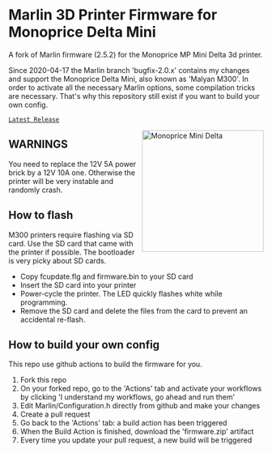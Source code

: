 # Marlin 3D Printer Firmware for Monoprice Delta Mini

A fork of Marlin firmware (2.5.2) for the Monoprice MP Mini Delta 3d printer.

Since 2020-04-17 the Marlin branch 'bugfix-2.0.x' contains my changes and support the Monoprice Delta Mini, 
also known as 'Malyan M300'.
In order to activate all the necessary Marlin options, some compilation tricks are necessary. That's
why this repository still exist if you want to build your own config. 

[```Latest Release```](https://github.com/papabricole/Marlin/releases/download/2.0.5.3/firmware.zip)

<img alt="Monoprice Mini Delta" height="240" align="right"
 src="https://github.com/papabricole/Marlin/raw/malyan-m300/mpminidelta.png" />

## WARNINGS

You need to replace the 12V 5A power brick by a 12V 10A one. Otherwise the printer will be very instable and randomly crash.

## How to flash

M300 printers require flashing via SD card. Use the SD card that came with the printer if possible. The bootloader is very picky about SD cards.

 - Copy fcupdate.flg and firmware.bin to your SD card
 - Insert the SD card into your printer
 - Power-cycle the printer. The LED quickly flashes white while programming.
 - Remove the SD card and delete the files from the card to prevent an accidental re-flash.

## How to build your own config

This repo use github actions to build the firmware for you.

 1. Fork this repo
 2. On your forked repo, go to the 'Actions' tab and activate your workflows by clicking 'I understand my workflows, go ahead and run them'
 3. Edit Marlin/Configuration.h directly from github and make your changes
 4. Create a pull request
 5. Go back to the 'Actions' tab: a build action has been triggered
 6. When the Build Action is finished, download the 'firmware.zip' artifact
 7. Every time you update your pull request, a new build will be triggered